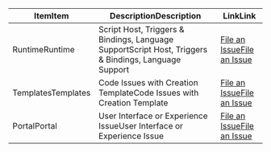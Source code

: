 | <span data-ttu-id="f6936-101">Item</span><span class="sxs-lookup"><span data-stu-id="f6936-101">Item</span></span> | <span data-ttu-id="f6936-102">Description</span><span class="sxs-lookup"><span data-stu-id="f6936-102">Description</span></span> | <span data-ttu-id="f6936-103">Link</span><span class="sxs-lookup"><span data-stu-id="f6936-103">Link</span></span> |
| --- | --- | --- |
| <span data-ttu-id="f6936-104">Runtime</span><span class="sxs-lookup"><span data-stu-id="f6936-104">Runtime</span></span> |<span data-ttu-id="f6936-105">Script Host, Triggers & Bindings, Language Support</span><span class="sxs-lookup"><span data-stu-id="f6936-105">Script Host, Triggers & Bindings, Language Support</span></span> |[<span data-ttu-id="f6936-106">File an Issue</span><span class="sxs-lookup"><span data-stu-id="f6936-106">File an Issue</span></span>](https://github.com/Azure/azure-webjobs-sdk-script/issues) |
| <span data-ttu-id="f6936-107">Templates</span><span class="sxs-lookup"><span data-stu-id="f6936-107">Templates</span></span> |<span data-ttu-id="f6936-108">Code Issues with Creation Template</span><span class="sxs-lookup"><span data-stu-id="f6936-108">Code Issues with Creation Template</span></span> |[<span data-ttu-id="f6936-109">File an Issue</span><span class="sxs-lookup"><span data-stu-id="f6936-109">File an Issue</span></span>](https://github.com/Azure/azure-webjobs-sdk-templates/issues) |
| <span data-ttu-id="f6936-110">Portal</span><span class="sxs-lookup"><span data-stu-id="f6936-110">Portal</span></span> |<span data-ttu-id="f6936-111">User Interface or Experience Issue</span><span class="sxs-lookup"><span data-stu-id="f6936-111">User Interface or Experience Issue</span></span> |[<span data-ttu-id="f6936-112">File an Issue</span><span class="sxs-lookup"><span data-stu-id="f6936-112">File an Issue</span></span>](https://github.com/ProjectKudu/AzureFunctionsPortal/issues) |

